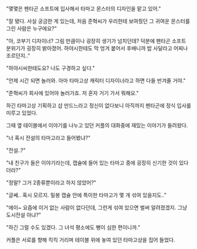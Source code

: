 "몇몇은 펜타곤 소프트에 입사해서 타마고 몬스터의 디자인을 맡고 있어."

"잘 됐다. 사실 궁금한 게 있는데, 처음 준혁씨가 우리한테 보여줬던 그 귀여운 몬스터를 그린 사람은 누구에요?"

"아, 코부기 디자이너? 그림 만큼이나 굉장히 생기가 넘치던데? 덕분에 펜타곤 소프트 분위기가 굉장히 밝아졌어. 하야시한테도 막 엉겨 붙어서 후배니까 밥 사달라고 어찌나 조르던지.."

"하야시씨한테도요? 나도 구경하고 싶다."

"언제 시간 되면 놀러와. 아마 타마고상 캐릭터 디자이너라고 하면 다들 반겨줄 거야."

"준혁씨가 회사에 있어야 놀러가죠. 저 혼자 거기 가서 뭐해요."

하긴 타마고상 기획하고 샵 만드느라고 정신이 없다보니 아직까지 펜타곤에 정식 입사를 미루고 있었다.

그때 옆 테이블에서 이야기를 나누고 있던 커플의 대화중에 재밌는 이야기가 들려왔다.

"너 혹시 전설의 타마고라고 들어봤냐?"

"전설..?"

"내 친구가 들은 이야기라는데, 캡슐에 들어 있는 타마고 중에 굉장히 신기한 것이 있다더라?"

"정말? 그거 2종류뿐이라고 하지 않았어?"

"글쎄.. 혹시 모르지. 밀봉 캡슐 안에 특이한 타마고가 몇 개 섞여 있을지도.."

"에이~ 요즘에 이거 없는 사람이 없다던데, 그런게 섞여 있으면 벌써 알려졌겠지. 그냥 도시전설 아냐?"

"하긴 그럴 수도 있겠다. 그 녀석 평소에도 뻥이 심한 편이니까."

커플은 서로를 향해 킥킥 거리며 테이블 위에 놓여 있던 타마고상을 집어 들었다.